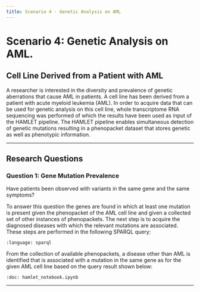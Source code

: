 ```yaml
---
title: Scenario 4 - Genetic Analysis on AML
---
```


# Scenario 4: Genetic Analysis on AML.

## Cell Line Derived from a Patient with AML

A researcher is interested in the diversity and prevalence of genetic aberrations that cause AML in patients. A cell line has been derived from a patient with acute myeloid leukemia (AML). In order to acquire data that can be used for genetic analysis on this cell line, whole transcriptome RNA sequencing was performed of which the results have been used as input of the HAMLET pipeline. The HAMLET pipeline enables simultaneous detection of genetic mutations resulting in a phenopacket dataset that stores genetic as well as phenotypic information.

---

## Research Questions

### Question 1: Gene Mutation Prevalence

Have patients been observed with variants in the same gene and the same symptoms?

To answer this question the genes are found in which at least one mutation is present given the phenopacket of the AML cell line and given a collected set of other instances of phenopackets. The next step is to acquire the diagnosed diseases with which the relevant mutations are associated. These steps are performed in the following SPARQL query:

```{literalinclude} SPARQL/scenario_4/question1_a.rq
:language: sparql
```

From the collection of available phenopackets, a disease other than AML is identified that is associated with a mutation in the same gene as for the given AML cell line based on the query result shown below:

```{glue} scenario4_diagnosis
:doc: hamlet_notebook.ipynb
```



---